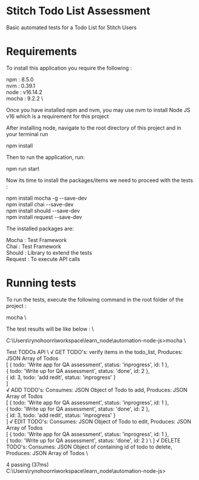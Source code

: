 # Stitch Todo List Assessment
Basic automated tests for a Todo List for Stitch Users

# Requirements
To install this application you require the following :

npm : 8.5.0 \
nvm : 0.39.1 \
node : v16.14.2 \
mocha : 9.2.2 \


Once you have installed npm and nvm, you may use nvm to install Node JS v16 which is a requirement for this project

After installing node, navigate to the root directory of this project and in your terminal run

npm install

Then to run the application, run:

npm run start

Now its time to install the packages/items we need to proceed with the tests :

npm install mocha -g --save-dev \
npm install chai --save-dev \
npm install should --save-dev \
npm install request --save-dev


The installed packages are:

Mocha : Test Framework \
Chai : Test Framework \
Should : Library to extend the tests \
Request :  To execute API calls


# Running tests
To run the tests, execute the following command in the root folder of the project :

mocha \

The test results will be like below : \


C:\Users\rynohoorn\workspace\learn_node\automation-node-js>mocha \


  Test TODOs API  \ 
    √ GET TODO's: verify items in the todo_list, Produces: JSON Array of Todos \
[
  { todo: 'Write app for QA assessment', status: 'inprogress', id: 1 }, \
  { todo: 'Write up for QA assessment', status: 'done', id: 2 }, \
  { id: 3, todo: 'add redit', status: 'inprogress' } \
] \
    √ ADD TODO's: Consumes: JSON Object of Todo to add,  Produces: JSON Array of Todos \
[
  { todo: 'Write app for QA assessment', status: 'inprogress', id: 1 }, \
  { todo: 'Write up for QA assessment', status: 'done', id: 2 }, \
  { id: 3, todo: 'add redit', status: 'inprogress' } \
]
    √ EDIT TODO's: Consumes: JSON Object of Todo to edit,  Produces: JSON Array of Todos \
[
  { todo: 'Write app for QA assessment', status: 'inprogress', id: 1 }, \
  { todo: 'Write up for QA assessment', status: 'done', id: 2 } \ 
]
    √ DELETE TODO's: Consumes: JSON Object of containing id of todo to delete,  Produces: JSON Array of Todos \

  4 passing (37ms) \
C:\Users\rynohoorn\workspace\learn_node\automation-node-js>
